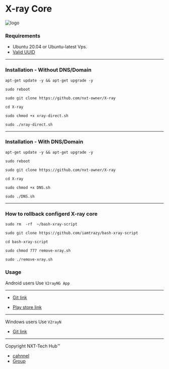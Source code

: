# X-ray Core 


![logo](https://i.ytimg.com/vi/aH2bwnNfyrY/maxresdefault.jpg)

### Requirements

* Ubuntu 20.04 or Ubuntu-latest Vps.
* [Valid UUID](http://uuidgenerator.net )

------------------------------------------

### Installation - Without DNS/Domain

```
apt-get update -y && apt-get upgrade -y

sudo reboot 

sudo git clone https://github.com/nxt-owner/X-ray

cd X-ray

sudo chmod +x xray-direct.sh

sudo ./xray-direct.sh
```
------------------------------------------
### Installation - With DNS/Domain

```
apt-get update -y && apt-get upgrade -y

sudo reboot 

sudo git clone https://github.com/nxt-owner/X-ray

cd X-ray

sudo chmod +x DNS.sh

sudo ./DNS.sh
```
------------------------------------------

### How to rollback configerd X-ray core

```
sudo rm  -rf  ~/bash-xray-script

sudo git clone https://github.com/iamtrazy/bash-xray-script

cd bash-xray-script

sudo chmod 777 remove-xray.sh

sudo ./remove-xray.sh
```

### Usage

Android users Use `V2rayNG App`
__________________________

 + [Git link
](https://github.com/2dust/v2rayNG/releases)

+ [Play store link](https://play.google.com/store/apps/details?id=com.v2ray.ang)

__________________________
Windows users Use `V2rayN `


 + [Git link
](https://github.com/2dust/v2rayN/releases)

__________________________

Copyright NXT-Tech Hub™️

* [cahnnel](https://t.me/+-CKhVAS1bAw5YzA1) 
* [Group](https://t.me/+81OS4xCmRXQyOTA5) 
